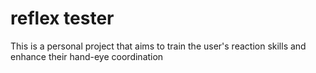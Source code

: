# reflex tester
 
This is a personal project that aims to train the user's reaction skills and enhance their hand-eye coordination